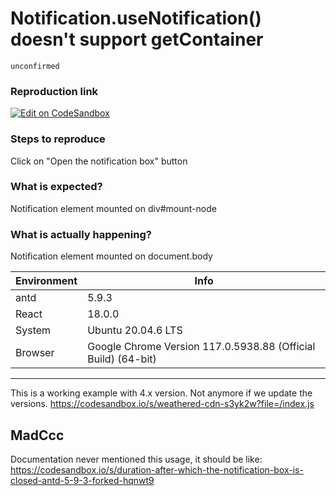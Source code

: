 # Notification.useNotification() doesn't support getContainer

`unconfirmed`

### Reproduction link

[![Edit on CodeSandbox](https://codesandbox.io/static/img/play-codesandbox.svg)](https://codesandbox.io/s/duration-after-which-the-notification-box-is-closed-antd-5-9-3-forked-pxjvpz?file=/demo.js)

### Steps to reproduce

Click on "Open the notification box" button

### What is expected?

Notification element mounted on div#mount-node

### What is actually happening?

Notification element mounted on document.body

| Environment | Info                                                          |
| ----------- | ------------------------------------------------------------- |
| antd        | 5.9.3                                                         |
| React       | 18.0.0                                                        |
| System      | Ubuntu 20.04.6 LTS                                            |
| Browser     | Google Chrome Version 117.0.5938.88 (Official Build) (64-bit) |

---

This is a working example with 4.x version. Not anymore if we update the versions.
https://codesandbox.io/s/weathered-cdn-s3yk2w?file=/index.js

<!-- generated by ant-design-issue-helper. DO NOT REMOVE -->

## MadCcc

Documentation never mentioned this usage, it should be like: https://codesandbox.io/s/duration-after-which-the-notification-box-is-closed-antd-5-9-3-forked-hqnwt9
